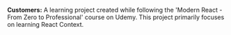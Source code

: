 <b>Customers:</b> A learning project created while following the 'Modern React - From Zero to Professional' course on Udemy. This project primarily focuses on learning React Context.
